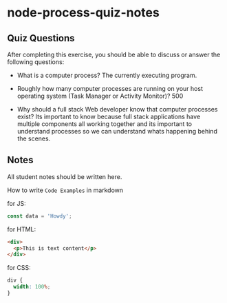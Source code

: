 # node-process-quiz-notes

## Quiz Questions

After completing this exercise, you should be able to discuss or answer the following questions:

- What is a computer process?
  The currently executing program.

- Roughly how many computer processes are running on your host operating system (Task Manager or Activity Monitor)?
  500

- Why should a full stack Web developer know that computer processes exist?
  Its important to know because full stack applications have multiple components all working together and its important to understand processes so we can understand whats happening behind the scenes.

## Notes

All student notes should be written here.

How to write `Code Examples` in markdown

for JS:

```javascript
const data = 'Howdy';
```

for HTML:

```html
<div>
  <p>This is text content</p>
</div>
```

for CSS:

```css
div {
  width: 100%;
}
```
